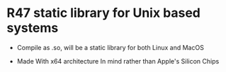# R47 static library for Unix based systems

- Compile as .so, will be a static library for both Linux and MacOS

- Made With x64 architecture In mind rather than Apple's Silicon Chips
